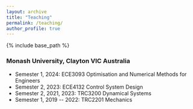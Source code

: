 ```yaml
---
layout: archive
title: "Teaching"
permalink: /teaching/
author_profile: true
---
```


{% include base_path %}

### Monash University, Clayton VIC Australia
- Semester 1, 2024: ECE3093 Optimisation and Numerical Methods for Engineers
- Semester 2, 2023: ECE4132 Control System Design
- Semester 2, 2021, 2023: TRC3200 Dynamical Systems
- Semester 1, 2019 -- 2022: TRC2201 Mechanics

